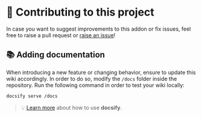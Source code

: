 # 🍻 Contributing to this project

In case you want to suggest improvements to this addon or fix issues, feel free to raise a pull request or [raise an issue](https://github.com/BenjaTK/Gaea/issues)!

## 📚 Adding documentation

When introducing a new feature or changing behavior, ensure to update this wiki accordingly. In order to do so, modify the `/docs` folder inside the repository. Run the following command in order to test your wiki locally:
```bash
docsify serve /docs
```
> 💡 [Learn more](https://docsify.js.org/#/?id=docsify) about how to use **docsify**.
